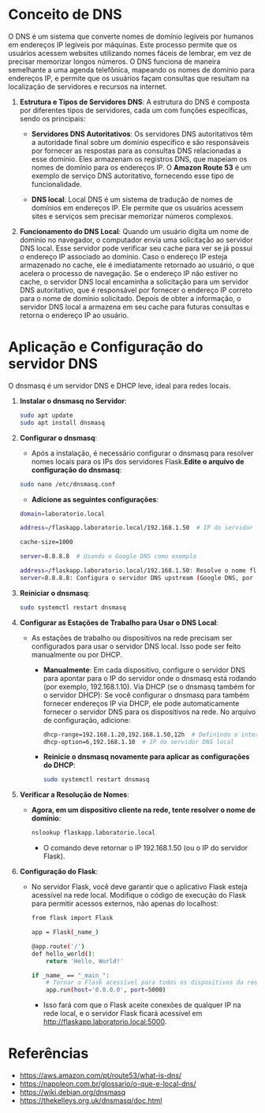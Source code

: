 # Conceito de DNS
  O DNS é um sistema que converte nomes de domínio legíveis por humanos em endereços IP legíveis por máquinas. Este processo permite que os usuários acessem websites utilizando nomes fáceis de lembrar, em vez de precisar memorizar longos números. O DNS funciona de maneira semelhante a uma agenda telefônica, mapeando os nomes de domínio para endereços IP, e permite que os usuários façam consultas que resultam na localização de servidores e recursos na internet.
 1. **Estrutura e Tipos de Servidores DNS**:
  A estrutura do DNS é composta por diferentes tipos de servidores, cada um com funções específicas, sendo os principais:
    * **Servidores DNS Autoritativos**:
  Os servidores DNS autoritativos têm a autoridade final sobre um domínio específico e são responsáveis por fornecer as respostas para as consultas DNS relacionadas a esse domínio.
   Eles armazenam os registros DNS, que mapeiam os nomes de domínio para os endereços IP. O **Amazon Route 53** é um exemplo de serviço DNS autoritativo, fornecendo esse tipo de funcionalidade.

    * **DNS local**:
Local DNS é um sistema de tradução de nomes de domínios em endereços IP. Ele permite que os usuários acessem sites e serviços sem precisar memorizar números complexos.
2. **Funcionamento do DNS Local**:
Quando um usuário digita um nome de domínio no navegador, o computador envia uma solicitação ao servidor DNS local. Esse servidor pode verificar seu cache para ver se já possui o endereço IP associado ao domínio. Caso o endereço IP esteja armazenado no cache, ele é imediatamente retornado ao usuário, o que acelera o processo de navegação. Se o endereço IP não estiver no cache, o servidor DNS local encaminha a solicitação para um servidor DNS autoritativo, que é responsável por fornecer o endereço IP correto para o nome de domínio solicitado. Depois de obter a informação, o servidor DNS local a armazena em seu cache para futuras consultas e retorna o endereço IP ao usuário.
# Aplicação e Configuração do servidor DNS
O dnsmasq é um servidor DNS e DHCP leve, ideal para redes locais.
1. **Instalar o dnsmasq no Servidor**:
 
    ```bash
    sudo apt update
    sudo apt install dnsmasq
    ```
 2. **Configurar o dnsmasq**:
    *  Após a instalação, é necessário configurar o dnsmasq para resolver nomes locais para os IPs dos servidores Flask.**Edite o arquivo de configuração do dnsmasq**:
    ```bash
    sudo nano /etc/dnsmasq.conf
    ```
    * **Adicione as seguintes configurações**:
    ```bash
    domain=laboratorio.local

    address=/flaskapp.laboratorio.local/192.168.1.50  # IP do servidor Flask

    cache-size=1000

    server=8.8.8.8  # Usando o Google DNS como exemplo

    address=/flaskapp.laboratorio.local/192.168.1.50: Resolve o nome flaskapp.laboratorio.local para o endereço IP 192.168.1.50 (substitua pelo IP do seu servidor Flask).
    server=8.8.8.8: Configura o servidor DNS upstream (Google DNS, por exemplo) para resolver domínios externos.
    ```
3. **Reiniciar o dnsmasq**:
    ```bash
    sudo systemctl restart dnsmasq
    ```
4. **Configurar as Estações de Trabalho para Usar o DNS Local**:
    * As estações de trabalho ou dispositivos na rede precisam ser configurados para usar o servidor DNS local. Isso pode ser feito manualmente ou por DHCP.
        * **Manualmente**:
            Em cada dispositivo, configure o servidor DNS para apontar para o IP do servidor onde o dnsmasq está rodando (por exemplo, 192.168.1.10).
            Via DHCP (se o dnsmasq também for o servidor DHCP):
            Se você configurar o dnsmasq para também fornecer endereços IP via DHCP, ele pode automaticamente fornecer o servidor DNS para os dispositivos na rede. No arquivo de configuração, adicione:
            ```bash
            dhcp-range=192.168.1.20,192.168.1.50,12h  # Definindo o intervalo de endereços IP para DHCP
            dhcp-option=6,192.168.1.10  # IP do servidor DNS local
            ```




        * **Reinicie o dnsmasq novamente para aplicar as configurações do DHCP**:
            ```bash
            sudo systemctl restart dnsmasq
            ```
5. **Verificar a Resolução de Nomes**:
    * **Agora, em um dispositivo cliente na rede, tente resolver o nome de domínio**:
        ```bash
        nslookup flaskapp.laboratorio.local
        ```
        * O comando deve retornar o IP 192.168.1.50 (ou o IP do servidor Flask).
6. **Configuração do Flask**:
    * No servidor Flask, você deve garantir que o aplicativo Flask esteja acessível na rede local. Modifique o código de execução do Flask para permitir acessos externos, não apenas do localhost:
        ```bash
        from flask import Flask

        app = Flask(_name_)

        @app.route('/')
        def hello_world():
            return 'Hello, World!'

        if _name_ == "_main_":
            # Tornar o Flask acessível para todos os dispositivos da rede local
            app.run(host='0.0.0.0', port=5000)

        ```
        * Isso fará com que o Flask aceite conexões de qualquer IP na rede local, e o servidor Flask ficará acessível em http://flaskapp.laboratorio.local:5000.
# Referências
* https://aws.amazon.com/pt/route53/what-is-dns/
* https://napoleon.com.br/glossario/o-que-e-local-dns/
* https://wiki.debian.org/dnsmasq
* https://thekelleys.org.uk/dnsmasq/doc.html




